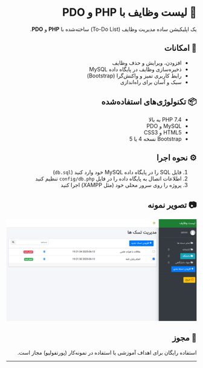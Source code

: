 <div dir="rtl" align="right">

# 📝 لیست وظایف با PHP و PDO

یک اپلیکیشن ساده مدیریت وظایف (To-Do List) ساخته‌شده با **PHP** و **PDO**.

## 🚀 امکانات
- افزودن، ویرایش و حذف وظایف  
- ذخیره‌سازی وظایف در پایگاه داده MySQL  
- رابط کاربری تمیز و واکنش‌گرا (Bootstrap)  
- سبک و آسان برای راه‌اندازی  

## 📦 تکنولوژی‌های استفاده‌شده
- PHP 7.4 به بالا  
- MySQL و PDO  
- HTML5 و CSS3  
- Bootstrap نسخه 4 یا 5  

## ⚙️ نحوه اجرا
1. فایل SQL را در پایگاه داده MySQL خود وارد کنید (`db.sql`)  
2. اطلاعات اتصال به پایگاه داده را در فایل `config/db.php` تنظیم کنید  
3. پروژه را روی سرور محلی خود (مثل XAMPP) اجرا کنید  

## 📷 تصویر نمونه
![demo](screenshot.png)

## 📄 مجوز
استفاده رایگان برای اهداف آموزشی یا استفاده در نمونه‌کار (پورتفولیو) مجاز است.

</div>


---


